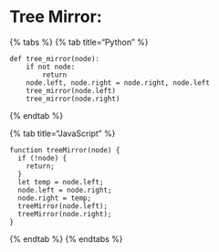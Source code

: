 # Tree Mirror:

{% tabs %} {% tab title=“Python” %}

    def tree_mirror(node):
        if not node:
            return
        node.left, node.right = node.right, node.left
        tree_mirror(node.left)
        tree_mirror(node.right)

{% endtab %}

{% tab title=“JavaScript” %}

    function treeMirror(node) {
      if (!node) {
        return;
      }
      let temp = node.left;
      node.left = node.right;
      node.right = temp;
      treeMirror(node.left);
      treeMirror(node.right);
    }

{% endtab %} {% endtabs %}
